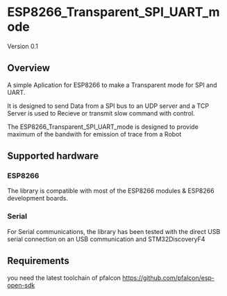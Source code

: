 # ESP8266_Transparent_SPI_UART_mode 

Version 0.1

## Overview

A simple Aplication for ESP8266 to make a Transparent mode for SPI and UART.

It is designed to send Data from a SPI bus to an UDP server and a TCP Server is used to Recieve or transmit slow command with control.

The ESP8266_Transparent_SPI_UART_mode is designed to provide maximum of the bandwith for emission of trace from a Robot


## Supported hardware

### ESP8266

The library is compatible with most of the ESP8266 modules & ESP8266 development boards.

### Serial

For Serial communications, the library has been tested with the direct USB serial connection on an USB communication and STM32DiscoveryF4

## Requirements

you need the latest toolchain of pfalcon
https://github.com/pfalcon/esp-open-sdk




